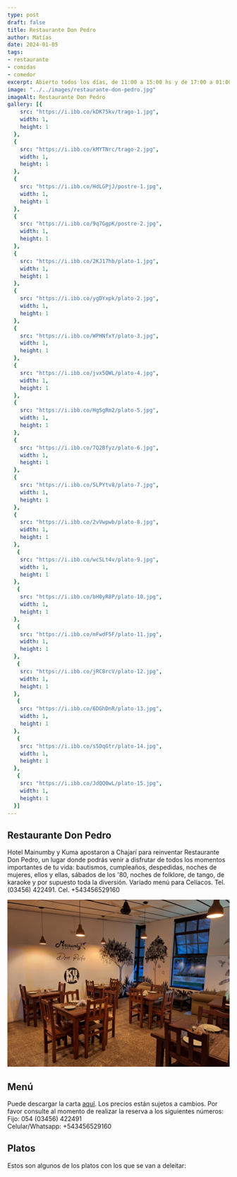 ```yaml
---
type: post
draft: false
title: Restaurante Don Pedro
author: Matías
date: 2024-01-05
tags:
- restaurante
- comidas
- comedor
excerpt: Abierto todos los días, de 11:00 a 15:00 hs y de 17:00 a 01:00 hs. Variado menú para Celíacos. Tel. 054 (03456) 422491. Cel. +543456529160 
image: "../../images/restaurante-don-pedro.jpg"
imageAlt: Restaurante Don Pedro
gallery: [{
    src: "https://i.ibb.co/kDK75kv/trago-1.jpg",
    width: 1,
    height: 1
  },
  {
    src: "https://i.ibb.co/kMYTNrc/trago-2.jpg",
    width: 1,
    height: 1
  },
  {
    src: "https://i.ibb.co/HdLGPjJ/postre-1.jpg",
    width: 1,
    height: 1
  },
  {
    src: "https://i.ibb.co/9q7GgpK/postre-2.jpg",
    width: 1,
    height: 1
  },
  {
    src: "https://i.ibb.co/2KJ17hb/plato-1.jpg",
    width: 1,
    height: 1
  },
  {
    src: "https://i.ibb.co/ygDYxpk/plato-2.jpg",
    width: 1,
    height: 1
  },
  {
    src: "https://i.ibb.co/WPHNfxY/plato-3.jpg",
    width: 1,
    height: 1
  },
  {
    src: "https://i.ibb.co/jvx5QWL/plato-4.jpg",
    width: 1,
    height: 1
  },
  {
    src: "https://i.ibb.co/HgSgRm2/plato-5.jpg",
    width: 1,
    height: 1
  },
  {
    src: "https://i.ibb.co/7Q2Bfyz/plato-6.jpg",
    width: 1,
    height: 1
  },
  {
    src: "https://i.ibb.co/5LPYtv8/plato-7.jpg",
    width: 1,
    height: 1
  },
  {
    src: "https://i.ibb.co/2vVwpwb/plato-8.jpg",
    width: 1,
    height: 1
  },
   {
    src: "https://i.ibb.co/wcSLt4v/plato-9.jpg",
    width: 1,
    height: 1
  },
   {
    src: "https://i.ibb.co/bH0yR8P/plato-10.jpg",
    width: 1,
    height: 1
  },
   {
    src: "https://i.ibb.co/mFwdF5F/plato-11.jpg",
    width: 1,
    height: 1
  },
   {
    src: "https://i.ibb.co/jRC8rcV/plato-12.jpg",
    width: 1,
    height: 1
  },
   {
    src: "https://i.ibb.co/6DGhDnR/plato-13.jpg",
    width: 1,
    height: 1
  },
   {
    src: "https://i.ibb.co/s5DqGtr/plato-14.jpg",
    width: 1,
    height: 1
  },
   {
    src: "https://i.ibb.co/JdQQ0wL/plato-15.jpg",
    width: 1,
    height: 1
  }]
---
```


## Restaurante Don Pedro

Hotel Mainumby y Kuma apostaron a Chajarí para reinventar Restaurante Don Pedro, un lugar donde podrás venir a disfrutar de todos los momentos importantes de tu vida: bautismos, cumpleaños, despedidas, noches de mujeres, ellos y ellas, sábados de los '80, noches de folklore, de tango, de karaoke y por supuesto toda la diversión. Variado menú para Celíacos. Tel. (03456) 422491. Cel. +543456529160 

![Mainumby restó](../../images/restaurante-ventana.jpg)

## Menú

Puede descargar la carta <a href="https://www.canva.com/design/DAF2H5NGylc/8kjBnqGGoa6PIntTZs6-XA/view?utm_content=DAF2H5NGylc&utm_campaign=designshare&utm_medium=link&utm_source=editor" target="_blank" rel="noopener noreferrer">aquí</a>. Los precios están sujetos a cambios. Por favor consulte al momento de realizar la reserva a los siguientes números:</br>
Fijo: 054 (03456) 422491</br>
Celular/Whatsapp: +543456529160

## Platos

Estos son algunos de los platos con los que se van a deleitar:


